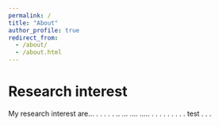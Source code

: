 ```yaml
---
permalink: /
title: "About"
author_profile: true
redirect_from: 
  - /about/
  - /about.html
---
```


Research interest
======
My research interest are...
.
.
.
.
.
..
...
....
.....
.
.
.
.
.
.
.
.
.
test
.
.
.

